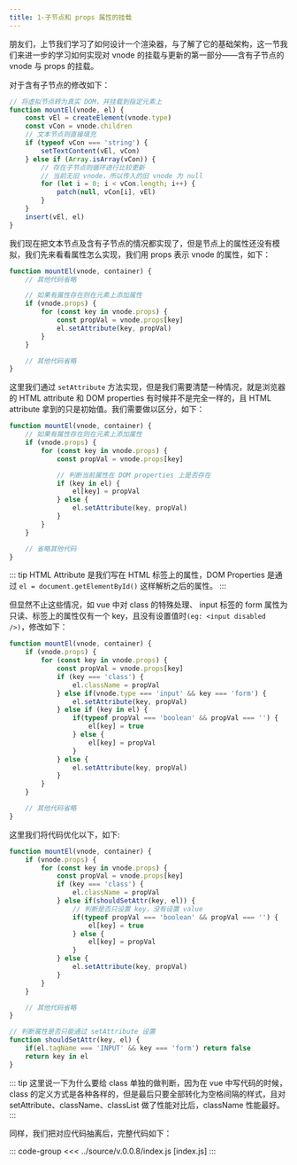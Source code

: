 ```yaml
---
title: 1-子节点和 props 属性的挂载
---
```


朋友们，上节我们学习了如何设计一个渲染器，与了解了它的基础架构，这一节我们来进一步的学习如何实现对 vnode 的挂载与更新的第一部分——含有子节点的 vnode 与 props 的挂载。

对于含有子节点的修改如下：

```js
// 将虚拟节点转为真实 DOM，并挂载到指定元素上
function mountEl(vnode, el) {
    const vEl = createElement(vnode.type)
    const vCon = vnode.children
    // 文本节点则直接填充
    if (typeof vCon === 'string') {
        setTextContent(vEl, vCon)
    } else if (Array.isArray(vCon)) {
        // 存在子节点则循环进行比较更新
        // 当前无旧 vnode，所以传入的旧 vnode 为 null
        for (let i = 0; i < vCon.length; i++) {
            patch(null, vCon[i], vEl)
        }
    }
    insert(vEl, el)
}
```

我们现在把文本节点及含有子节点的情况都实现了，但是节点上的属性还没有模拟，我们先来看看属性怎么实现，我们用 props 表示 vnode 的属性，如下：

```js
function mountEl(vnode, container) {
    // 其他代码省略

    // 如果有属性存在则在元素上添加属性
    if (vnode.props) {
        for (const key in vnode.props) {
            const propVal = vnode.props[key]
            el.setAttribute(key, propVal)
        }
    }

    // 其他代码省略
}
```

这里我们通过 ```setAttribute``` 方法实现，但是我们需要清楚一种情况，就是浏览器的 HTML attribute 和 DOM properties 有时候并不是完全一样的，且 HTML attribute 拿到的只是初始值。我们需要做以区分，如下：

```js
function mountEl(vnode, container) {
    // 如果有属性存在则在元素上添加属性
    if (vnode.props) {
        for (const key in vnode.props) {
            const propVal = vnode.props[key]

            // 判断当前属性在 DOM properties 上是否存在
            if (key in el) {
                el[key] = propVal
            } else {
                el.setAttribute(key, propVal) 
            }
        }
    }

    // 省略其他代码
}
```

::: tip
HTML Attribute 是我们写在 HTML 标签上的属性，DOM Properties 是通过 ```el = document.getElementById()``` 这样解析之后的属性。
:::

但显然不止这些情况，如 vue 中对 class 的特殊处理、 input 标签的 form 属性为只读、标签上的属性仅有一个 key，且没有设置值时```(eg: <input disabled />)```，修改如下：

```js
function mountEl(vnode, container) {
    if (vnode.props) {
        for (const key in vnode.props) {
            const propVal = vnode.props[key]
            if (key === 'class') {
                el.className = propVal
            } else if(vnode.type === 'input' && key === 'form') {
                el.setAttribute(key, propVal)
            } else if (key in el) {
                if(typeof propVal === 'boolean' && propVal === '') {
                    el[key] = true
                } else {
                    el[key] = propVal
                }
            } else {
                el.setAttribute(key, propVal) 
            }
        }
    }

    // 其他代码省略
}
```

这里我们将代码优化以下，如下:

```js
function mountEl(vnode, container) {
    if (vnode.props) {
        for (const key in vnode.props) {
            const propVal = vnode.props[key]
            if (key === 'class') {
                el.className = propVal
            } else if(shouldSetAttr(key, el)) {
                // 判断是否只设置 key，没有设置 value
                if(typeof propVal === 'boolean' && propVal === '') {
                    el[key] = true
                } else {
                    el[key] = propVal
                }
            } else {
                el.setAttribute(key, propVal) 
            }
        }
    }

    // 其他代码省略
}

// 判断属性是否只能通过 setAttribute 设置
function shouldSetAttr(key, el) {
    if(el.tagName === 'INPUT' && key === 'form') return false
    return key in el
}
```

::: tip
这里说一下为什么要给 class 单独的做判断，因为在 vue 中写代码的时候，class 的定义方式是各种各样的，但是最后只要全部转化为空格间隔的样式，且对 setAttribute、className、classList 做了性能对比后，className 性能最好。
:::

同样，我们把对应代码抽离后，完整代码如下：

::: code-group
<<< ../source/v.0.0.8/index.js [index.js]
:::